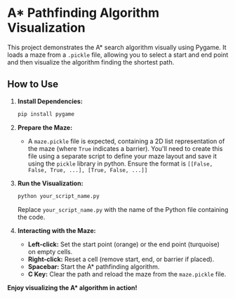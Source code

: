 # A\* Pathfinding Algorithm Visualization

This project demonstrates the A\* search algorithm visually using Pygame. It loads a maze from a `.pickle` file, allowing you to select a start and end point and then visualize the algorithm finding the shortest path.

## How to Use

1. **Install Dependencies:**
    ```bash
    pip install pygame
    ```

2. **Prepare the Maze:**
    *   A `maze.pickle` file is expected, containing a 2D list representation of the maze (where `True` indicates a barrier). You'll need to create this file using a separate script to define your maze layout and save it using the `pickle` library in python. Ensure the format is `[[False, False, True, ...], [True, False, ...]]`

3. **Run the Visualization:**
    ```bash
    python your_script_name.py 
    ```
    Replace `your_script_name.py` with the name of the Python file containing the code.

4. **Interacting with the Maze:**
    *   **Left-click:** Set the start point (orange) or the end point (turquoise) on empty cells.
    *   **Right-click:** Reset a cell (remove start, end, or barrier if placed).
    *   **Spacebar:** Start the A\* pathfinding algorithm.
    *   **C Key:** Clear the path and reload the maze from the `maze.pickle` file.

**Enjoy visualizing the A\* algorithm in action!**

